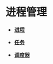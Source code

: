 # 进程管理



- **[进程](kernel-small-basic-process-process.md)**

- **[任务](kernel-small-basic-process-thread.md)**

- **[调度器](kernel-small-basic-process-scheduler.md)**